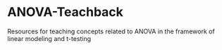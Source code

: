 # ANOVA-Teachback
 Resources for teaching concepts related to ANOVA in the framework of linear modeling and t-testing
